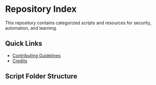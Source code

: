 # Repository Index

This repository contains categorized scripts and resources for security, automation, and learning.

## Quick Links

- [Contributing Guidelines](CONTRIBUTING.md)
- [Credits](CREDITS.md)

## Script Folder Structure

